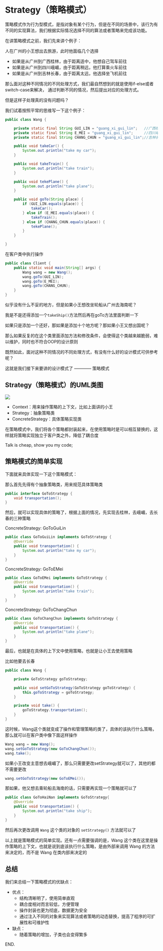 # Strategy（策略模式）

策略模式作为行为型模式，是指对象有某个行为，但是在不同的场景中，该行为有不同的实现算法，我们根据实际情况选择不同的算法或者策略来完成该功能。

在讲策略模式之前，我们先来讲个例子：

人在广州的小王想出去旅游，此时他面临几个选择

 + 如果是从广州到广西桂林，由于距离适中，他想自己驾车前往
 + 如果是从广州到四川峨嵋，由于距离稍远，他打算乘火车前往
 + 如果是从广州到吉林长春，由于距离太远，他选择坐飞机前往

那么面对这种不同情况的不同处理方式，我们最自然想到的就是使用if-else或者switch-case来解决，
通过判断不同的情况，然后提出对应的处理方式。

但是这样子处理真的没有问题吗？

我们试着按照平常的思维写一下这个例子：

```java
public class Wang {

    private static final String GUI_LIN = "guang_xi_gui_lin";   //广西桂林
    private static final String E_MEI = "guang_xi_gui_lin";     //四川峨嵋
    private static final String CHANG_CHUN = "guang_xi_gui_lin";//吉林长春

    public void takeCar() {
        System.out.println("take my car");
    }

    public void takeTrain() {
        System.out.println("take train");
    }

    public void tekePlane() {
        System.out.println("take plane");
    }

    public void goTo(String place) {
        if (GUI_LIN.equals(place)) {
            takeCar();
        } else if (E_MEI.equals(place)) {
            takeTrain();
        } else if (CHANG_CHUN.equals(place)) {
            tekePlane();
        }
    }

}
```

在客户类中执行操作
```java
public class Client {
    public static void main(String[] args) {
        Wang wang = new Wang();
        wang.goTo(GUI_LIN);
        wang.goTo(E_MEI);
        wang.goTo(CHANG_CHUN);
    }
}
```

似乎没有什么不妥的地方，但是如果小王想改坐轮船从广州去海南呢？

我是不是还得添加一个`takeShip()`方法然后再在goTo方法里面判断一下

如果只是添加一个还好，那如果是添加十个地方呢？那如果小王又想出国呢？

那么如果反复的在这个类里面添加方法和修改条件，会使得这个类越来越脆弱，难以维护，同时也不符合OOP的设计原则

既然如此，面对这种不同情况的不同处理方式，有没有什么好的设计模式可供参考呢？

这就是我们接下来要讲的设计模式了 ———— 策略模式

## Strategy（策略模式）的UML类图

![](https://raw.githubusercontent.com/InnoFang/DesignPatterns/master/uml/strategy.png)


 + Context：用来操作策略的上下文，比如上面讲的小王
 + Strategy：抽象策略类
 + ConcreteStrategy：具体策略实现类

在策略模式中，我们将各个策略都封装起来，在使用策略时是可以相互替换的，这样就将策略实现独立于客户类之外，降低了耦合度

Talk is cheap, show you my code;

## 策略模式的简单实现

下面就来具体实现一下这个策略模式：

那么首先先得有个抽象策略类，用来规范具体策略类
```java
public interface GoToStrategy {
    void transportation();
}
```

然后，就可以实现具体的策略了，根据上面的情况，先实现去桂林，去峨嵋，去长春的三种策略

ConcreteStrategy: GoToGuiLin
```java
public class GoToGuiLin implements GoToStrategy {
    @Override
    public void transportation() {
        System.out.println("take my car");
    }
}
```
ConcreteStrategy: GoToEMei
```java
public class GoToEMei implements GoToStrategy {
    @Override
    public void transportation() {
        System.out.println("take train");
    }
}
```

ConcreteStrategy: GoToChangChun
```java
public class GoToChangChun implements GoToStrategy {
    @Override
    public void transportation() {
        System.out.println("take plane");
    }
}
```

最后，也就是在具体的上下文中使用策略，也就是让小王去使用策略

比如他要去长春
```java
public class Wang {

    private GoToStrategy goToStrategy;

    public void setGoToStrategy(GoToStrategy goToStrategy) {
        this.goToStrategy = goToStrategy;
    }

    private void take() {
        goToStrategy.transportation();
    }
}
```
这时候，Wang这个类就变成了操作和管理策略的类了，具体的该执行什么策略，那么就可以在客户类中像下面这样操作
```java
Wang wang = new Wang();
wang.setGoToStrategy(new GoToChangChun());
wang.take();
```
如果小王改变主意想去峨嵋了，那么只需要更改setStrategy就可以了，其他的都不需要更改

```java
wang.setGoToStrategy(new GoToEMei());
```

那如果，他又想去乘轮船去海南的话，只需要再实现一个策略就可以了

```java
public class GoToHaiNan implements GoToStrategy{
    @Override
    public void transportation() {
        System.out.println("take ship");
    }
}
```

然后再次更改调用 `Wang` 这个类的对象的 `setStrategy()` 方法就可以了

以上就是策略模式的简单实现。还有一点需要强调的是，Wang 这个类在这里是操作策略的上下文，也就是说到底该执行什么策略，是由外部来调用 Wang 的方法来决定的，而不是 Wang 在类内部来决定的

## 总结

我们来总结一下策略模式的优缺点：

 + 优点：
   - 结构清晰明了，使用简单直观
   - 耦合度相对而言较低，方便管理
   - 操作封装也更为彻底，数据更为安全
   - 通过注入不同的对象来实现算法或者策略的动态替换，提高了程序的可扩展性和可维护性
 + 缺点：
   - 随着策略的增加，子类也会变得繁多

END.